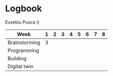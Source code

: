 # Logbook

Eusebiu Pusca ()

Week         | 1| 2| 3| 4| 5| 6| 7| 8|
-------------|--|--|--|--|--|--|--|--|
Brainstorming| 3|  |  |  |  |  |  |  |
Programming  |  |  |  |  |  |  |  |  |
Building     |  |  |  |  |  |  |  |  |
Digital twin |  |  |  |  |  |  |  |  |
